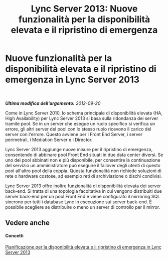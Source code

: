 ﻿---
title: 'Lync Server 2013: Nuove funzionalità per la disponibilità elevata e il ripristino di emergenza'
TOCTitle: Nuove funzionalità per la disponibilità elevata e il ripristino di emergenza
ms:assetid: 4fa7cd0f-784b-4d3f-b839-432c2ecaf7c1
ms:mtpsurl: https://technet.microsoft.com/it-it/library/JJ204892(v=OCS.15)
ms:contentKeyID: 49300507
ms.date: 08/24/2015
mtps_version: v=OCS.15
ms.translationtype: HT
---

# Nuove funzionalità per la disponibilità elevata e il ripristino di emergenza in Lync Server 2013

 

_**Ultima modifica dell'argomento:** 2012-09-20_

Come in Lync Server 2010, lo schema principale di disponibilità elevata (HA, High Availability) per Lync Server 2013 si basa sulla ridondanza dei server tramite pool. Se in un server che esegue un ruolo specifico si verifica un errore, gli altri server del pool con lo stesso ruolo ricevono il carico del server con l'errore. Questo avviene per i Front End Server, i server perimetrali, i Mediation Server e i Director.

Lync Server 2013 aggiunge nuove misure per il ripristino di emergenza, consentendo di abbinare pool Front End situati in due data center diversi. Se uno dei pool abbinati non è più disponibile, per consentire la continuazione del servizio un amministratore può eseguire il failover degli utenti di questo pool all'altro pool della coppia. Questa funzionalità non richiede soluzioni di rete o hardware costose, ad esempio reti di archiviazione o dischi condivisi.

Lync Server 2013 offre inoltre funzionalità di disponibilità elevata dei server back-end. Si tratta di una topologia facoltativa in cui vengono distribuiti due server back-end per un pool Front End e viene configurato il mirroring SQL sincrono per tutti i database Lync in esecuzione sui server back-end. È possibile scegliere se distribuire o meno un server di controllo per il mirror.

## Vedere anche

#### Concetti

[Pianificazione per la disponibilità elevata e il ripristino di emergenza in Lync Server 2013](lync-server-2013-planning-for-high-availability-and-disaster-recovery.md)

